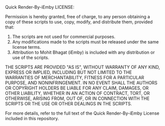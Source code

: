 Quick Render-By-iEmby LICENSE:

Permission is hereby granted, free of charge, to any person obtaining a copy of these scripts to use, copy, modify, and distribute them, provided that:

1. The scripts are not used for commercial purposes.
2. Any modifications made to the scripts must be released under the same license terms.
3. Attribution to Mohit Bhagat (iEmby) is included with any distribution or use of the scripts.

THE SCRIPTS ARE PROVIDED "AS IS", WITHOUT WARRANTY OF ANY KIND, EXPRESS OR IMPLIED, INCLUDING BUT NOT LIMITED TO THE WARRANTIES OF MERCHANTABILITY, 
FITNESS FOR A PARTICULAR PURPOSE, AND NONINFRINGEMENT. IN NO EVENT SHALL THE AUTHORS OR COPYRIGHT HOLDERS BE LIABLE FOR ANY CLAIM, DAMAGES, OR OTHER LIABILITY, 
WHETHER IN AN ACTION OF CONTRACT, TORT, OR OTHERWISE, ARISING FROM, OUT OF, OR IN CONNECTION WITH THE SCRIPTS OR THE USE OR OTHER DEALINGS IN THE SCRIPTS.

For more details, refer to the full text of the Quick Render-By-iEmby License included in this repository.
